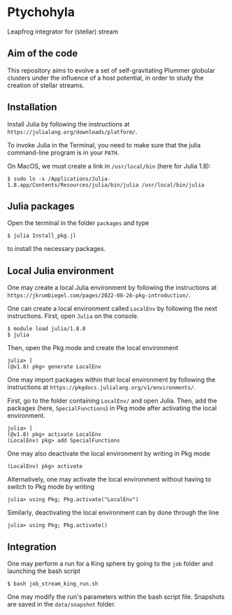 # Ptychohyla
Leapfrog integrator for (stellar) stream

## Aim of the code

This repository aims to evolve a set of self-gravitating Plummer globular clusters under the influence of a host potential, in order to study the creation of stellar streams.

## Installation

Install Julia by following the instructions at `https://julialang.org/downloads/platform/`.

To invoke Julia in the Terminal, you need to make sure that the julia command-line program is in your `PATH`. 

On MacOS, we must create a link in `/usr/local/bin` (here for Julia 1.8):

```
$ sudo ln -s /Applications/Julia-1.8.app/Contents/Resources/julia/bin/julia /usr/local/bin/julia
```

## Julia packages

Open the terminal in the folder `packages` and type

```
$ julia Install_pkg.jl
```

to install the necessary packages.

## Local Julia environment

One may create a local Julia environment by following the instructions at `https://jkrumbiegel.com/pages/2022-08-26-pkg-introduction/`.

One can create a local environment called `LocalEnv` by following the next instructions. First, open `Julia` on the console.

```
$ module load julia/1.8.0
$ julia
```

Then, open the Pkg mode and create the local environment

```
julia> ]
(@v1.8) pkg> generate LocalEnv
```


One may import packages within that local environment by following the instructions at `https://pkgdocs.julialang.org/v1/environments/`.

First, go to the folder containing `LocalEnv/` and open Julia. Then, add the packages (here, `SpecialFunctions`) in Pkg mode after activating the local environment.

```
julia> ]
(@v1.8) pkg> activate LocalEnv
(LocalEnv) pkg> add SpecialFunctions
```

One may also deactivate the local environment by writing in Pkg mode

```
(LocalEnv) pkg> activate
```

Alternatively, one may activate the local environment without having to switch to Pkg mode by writing 

```
julia> using Pkg; Pkg.activate("LocalEnv")
```

Similarly, deactivating the local environment can by done through the line

```
julia> using Pkg; Pkg.activate()
```



## Integration

One may perform a run for a King sphere by going to the `job` folder and launching the bash script

```
$ bash job_stream_king_run.sh
```

One may modify the run's parameters within the bash script file.
Snapshots are saved in the `data/snapshot` folder.